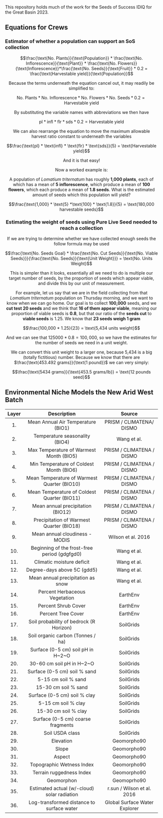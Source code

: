 This repository holds much of the work for the Seeds of Success IDIQ for the Great Basin 2023. 


## Equations for Crews

### Estimator of whether a population can support an SoS collection

<center>

$$\frac{\text{No. Plants}}{\text{Population}} * \frac{\text{No. Inflorescence}}{\text{Plant}} * \frac{\text{No. Flowers}}{\text{Inflorescence}}*\frac{\text{No. Seeds}}{\text{Fruit}} * 0.2 = \frac{\text{Harvestable yield}}{\text{Population}}$$ 

Because the terms underneath the equation cancel out, it may readily be simplified to:

$$\text{No. Plants} * \text{No. Inflorescence} *\text{No. Flowers} * \text{No. Seeds} * 0.2=\text{Harvestable yield}$$ 

By substituting the variable names with abbreviations we then have

$$\text{pl} * \text{infl} * \text{flr} * \text{sds} * 0.2 = \text{Harvestable yield}$$ 

We can also rearrange the equation to move the maximum allowable harvest ratio constant to underneath the variables

$$\frac{\text{pl} * \text{infl} * \text{flr} * \text{sds}}{5} = \text{Harvestable yield}$$ 

And it is that easy!

Now a worked example is:

A population of *Lomatium triternatum* has roughly **1,000 plants**, each of which has a mean of **5 inflorescence**, which produce a mean of **100 flowers**, which each produce a mean  of **1.8 seeds**. What is the estimated amount of seeds which this population will yield?

$$\frac{\text{1,000} * \text{5} *\text{100} * \text{1.8}}{5} = \text{180,000 harvestable seeds}$$

### Estimating the weight of seeds using Pure Live Seed needed to reach a collection

If we are trying to determine whether we have collected enough seeds the follow formula may be used

$$\frac{\text{No. Seeds Goal} * \frac{\text{No. Cut Seeds}}{\text{No. Viable Seeds}}}{\frac{\text{No. Seeds}}{\text{Unit Weight}}} = \text{No. Units Weight}$$ 

This is simpler than it looks, essentially all we need to do is multiple our target number of seeds, by the proportion of seeds which appear viable, and divide this by our unit of measurement. 

For example, let us say that we are in the field collecting from that *Lomatium triternatum* population on Thursday morning, and we want to know when we can go home. Our goal is to collect **100,000** seeds, and we **cut test 20 seeds** and we think that **16 of them appear viable**, meaning our proportion of viable seeds is **0.8**, but that our ratio of the **seeds cut** to **viable seeds** is 1.25. We know that **23 seeds weigh 1 gram**

$$\frac{100,000 * 1.25}{23} = \text{5,434 units weight}$$ 

And we can see that $125000 * 0.8 = 100,000$, so we have the estimates for the number of seeds we need in a unit weight.

We can convert this unit weight to a larger one, because 5,434 is a big (totally fictitious) number. Because we know that there are $\frac{\text{453.492 grams}}{\text{1 pound}}$ we can very simply:

$$\frac{\text{5434 grams}}{\text{453.5 grams/lb}} = \text{12 pounds seed}$$
  
</center>


## Environmental Niche Models the New Arid West Batch


| Layer |                       Description                       |              Source                            
| :---: | :-----------------------------------------------------: | :-----------------------------------: |  
|  1.   |              Mean Annual Air Temperature (BIO1)         |       PRISM / CLIMATENA/ DISMO        |
|  2.   |                 Temperature seasonality (BIO4)          |             Wang et al.               |
|  3.   |         Max Temperature of Warmest Month (BIO5)         |        PRISM / CLIMATENA / DISMO      |
|  4.   |         Min Temperature of Coldest Month (BIO6)         |        PRISM / CLIMATENA / DISMO      |
|  5.   |        Mean Temperature of Warmest Quarter (BIO10)      |        PRISM / CLIMATENA / DISMO      |
|  6.   |        Mean Temperature of Coldest Quarter (BIO11)      |        PRISM / CLIMATENA / DISMO      |
|  7.   |              Mean annual precipitation (BIO12)          |        PRISM / CLIMATENA / DISMO      |
|  8.   |         Precipitation of Warmest Quarter (BIO18)        |        PRISM / CLIMATENA / DISMO      |
|  9.   |                Mean annual cloudiness - MODIS           |          Wilson et al. 2016           |
| 10.   |         Beginning of the frost-free period (gdgfgd0)    |              Wang et al.              |
| 11.   |                   Climatic moisture deficit             |              Wang et al.              |
| 12.   |                  Degree-days above 5C (gdd5)            |              Wang et al.              |
| 13.   |               Mean annual precipitation as snow         |              Wang et al.              |
| 14.   |                 Percent Herbaceous Vegetation           |               EarthEnv                |
| 15.   |                     Percent Shrub Cover                 |               EarthEnv                |
| 16.   |                      Percent Tree Cover                 |               EarthEnv                |
| 17.   |          Soil probability of bedrock (R Horizon)        |              SoilGrids                |
| 18.   |                Soil organic carbon (Tonnes / ha)        |              SoilGrids                |
| 19.   |                Surface (0-5 cm) soil pH in H~2~O        |              SoilGrids                |
| 20.   |                   30-60 cm soil pH in H~2~O             |              SoilGrids                |
| 21.   |                Surface (0-5 cm) soil % sand             |              SoilGrids                |
| 22.   |                    5-15 cm  soil % sand                 |              SoilGrids                |
| 23.   |                    15-30 cm soil % sand                 |              SoilGrids                |
| 24.   |                Surface (0-5 cm) soil % clay             |              SoilGrids                |
| 25.   |                    5-15 cm  soil % clay                 |              SoilGrids                |
| 26.   |                    15-30 cm soil % clay                 |              SoilGrids                |
| 27.   |              Surface (0-5 cm) coarse fragments          |              SoilGrids                |
| 28.   |                      Soil USDA class                    |              SoilGrids                |
| 29.   |                         Elevation                       |             Geomorpho90               |
| 30.   |                          Slope                          |             Geomorpho90               |
| 31.   |                          Aspect                         |             Geomorpho90               |
| 32.   |                 Topographic Wetness Index               |             Geomorpho90               |
| 33.   |                  Terrain ruggedness Index               |             Geomorpho90               |
| 34.   |                       Geomorphon                        |             Geomoprho90               |
| 35.   |        Estimated actual (w/-cloud) solar radiation      |      r.sun / Wilson et al. 2016       |
| 36.   |        Log-transformed distance to surface water        |     Global Surface Water Explorer     |


